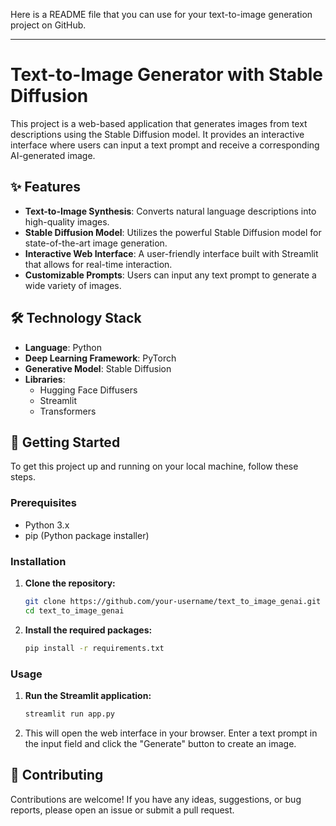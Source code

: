 Here is a README file that you can use for your text-to-image generation project on GitHub.

-----

# Text-to-Image Generator with Stable Diffusion

This project is a web-based application that generates images from text descriptions using the Stable Diffusion model. It provides an interactive interface where users can input a text prompt and receive a corresponding AI-generated image.


## ✨ Features

  * **Text-to-Image Synthesis**: Converts natural language descriptions into high-quality images.
  * **Stable Diffusion Model**: Utilizes the powerful Stable Diffusion model for state-of-the-art image generation.
  * **Interactive Web Interface**: A user-friendly interface built with Streamlit that allows for real-time interaction.
  * **Customizable Prompts**: Users can input any text prompt to generate a wide variety of images.

## 🛠️ Technology Stack

  * **Language**: Python
  * **Deep Learning Framework**: PyTorch
  * **Generative Model**: Stable Diffusion
  * **Libraries**:
      * Hugging Face Diffusers
      * Streamlit
      * Transformers

## 🚀 Getting Started

To get this project up and running on your local machine, follow these steps.

### Prerequisites

  * Python 3.x
  * pip (Python package installer)

### Installation

1.  **Clone the repository:**
    ```bash
    git clone https://github.com/your-username/text_to_image_genai.git
    cd text_to_image_genai
    ```
2.  **Install the required packages:**
    ```bash
    pip install -r requirements.txt
    ```

### Usage

1.  **Run the Streamlit application:**
    ```bash
    streamlit run app.py
    ```
2.  This will open the web interface in your browser. Enter a text prompt in the input field and click the "Generate" button to create an image.

## 🤝 Contributing

Contributions are welcome\! If you have any ideas, suggestions, or bug reports, please open an issue or submit a pull request.
